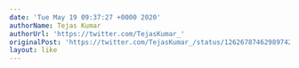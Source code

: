 ```yaml
---
date: 'Tue May 19 09:37:27 +0000 2020'
authorName: Tejas Kumar
authorUrl: 'https://twitter.com/TejasKumar_'
originalPost: 'https://twitter.com/TejasKumar_/status/1262678746298974209'
layout: like
---
```

